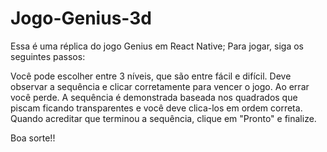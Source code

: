 # Jogo-Genius-3d

Essa é uma réplica do jogo Genius em React Native;
Para jogar, siga os seguintes passos:

Você pode escolher entre 3 níveis, que são entre fácil e difícil.
Deve observar a sequência e clicar corretamente para vencer o jogo. Ao errar você perde.
A sequência é demonstrada baseada nos quadrados que piscam ficando transparentes e você deve clica-los em ordem correta.
Quando acreditar que terminou a sequência, clique em "Pronto" e finalize.

Boa sorte!!
